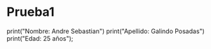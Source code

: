# Prueba1
print("Nombre: Andre Sebastian")
print("Apellido: Galindo Posadas")
print("Edad: 25 años");
